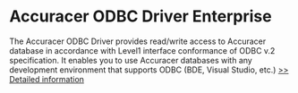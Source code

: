# Accuracer ODBC Driver Enterprise
The Accuracer ODBC Driver provides read/write access to Accuracer database in accordance with Level1 interface conformance of ODBC v.2 specification. It enables you to use Accuracer databases with any development environment that supports ODBC (BDE, Visual Studio, etc.)
[>> Detailed information](https://secure.shareit.com/shareit/product.html?productid=198834&affiliateid=200057808)